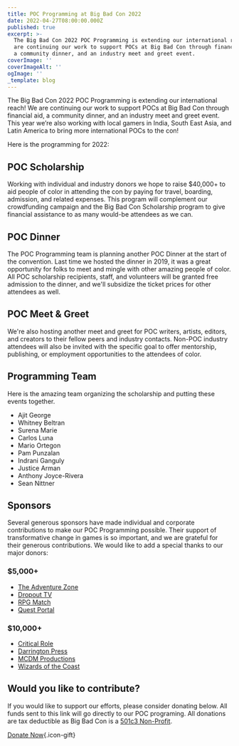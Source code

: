 ```yaml
---
title: POC Programming at Big Bad Con 2022
date: 2022-04-27T08:00:00.000Z
published: true
excerpt: >-
  The Big Bad Con 2022 POC Programming is extending our international reach! We
  are continuing our work to support POCs at Big Bad Con through financial aid,
  a community dinner, and an industry meet and greet event.
coverImage: ''
coverImageAlt: ''
ogImage: ''
_template: blog
---
```


The Big Bad Con 2022 POC Programming is extending our international reach! We are continuing our work to support POCs at Big Bad Con through financial aid, a community dinner, and an industry meet and greet event. This year we’re also working with local gamers in India, South East Asia, and Latin America to bring more international POCs to the con!

Here is the programming for 2022:

## POC Scholarship

Working with individual and industry donors we hope to raise $40,000+ to aid people of color in attending the con by paying for travel, boarding, admission, and related expenses. This program will complement our crowdfunding campaign and the Big Bad Con Scholarship program to give financial assistance to as many would-be attendees as we can.

## POC Dinner

The POC Programming team is planning another POC Dinner at the start of the convention. Last time we hosted the dinner in 2019, it was a great opportunity for folks to meet and mingle with other amazing people of color. All POC scholarship recipients, staff, and volunteers will be granted free admission to the dinner, and we'll subsidize the ticket prices for other attendees as well.

## POC Meet & Greet

We're also hosting another meet and greet for POC writers, artists, editors, and creators to their fellow peers and industry contacts. Non-POC industry attendees will also be invited with the specific goal to offer mentorship, publishing, or employment opportunities to the attendees of color.

## Programming Team

Here is the amazing team organizing the scholarship and putting these events together.

* Ajit George
* Whitney Beltran
* Surena Marie
* Carlos Luna
* Mario Ortegon
* Pam Punzalan
* Indrani Ganguly
* Justice Arman
* Anthony Joyce-Rivera
* Sean Nittner

## Sponsors

Several generous sponsors have made individual and corporate contributions to make our POC Programming possible. Their support of transformative change in games is so important, and we are grateful for their generous contributions. We would like to add a special thanks to our major donors:

### $5,000+

* [The Adventure Zone](https://maximumfun.org/podcasts/adventure-zone/)
* [Dropout TV](https://www.dropout.tv/)
* [RPG Match](https://rpgmatch.org/)
* [Quest Portal](https://www.questportal.com/)

### $10,000+

* [Critical Role](https://critrole.com/)
* [Darrington Press](https://darringtonpress.com/)
* [MCDM Productions](https://www.mcdmproductions.com/)
* [Wizards of the Coast](https://company.wizards.com/en)

## Would you like to contribute?

If you would like to support our efforts, please consider donating below. All funds sent to this link will go directly to our POC programing. All donations are tax deductible as Big Bad Con is a [501c3 Non-Profit](https://www.bigbadcon.com/proof-of-501c3-status/).

[Donate Now](https://www.paypal.com/us/fundraiser/charity/1653860){.icon-gift}
